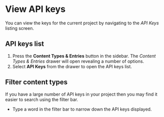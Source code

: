 # View API keys
You can view the keys for the current project by navigating to the *API Keys* listing screen.

## API keys list
1. Press the **Content Types & Entries** button in the sidebar. The *Content Types & Entries* drawer will open revealing a number of options.
2. Select **API Keys** from the drawer to open the API keys list.

## Filter content types
If you have a large number of API keys in your project then you may find it easier to search using the filter bar.

- Type a word in the filter bar to narrow down the API keys displayed.
